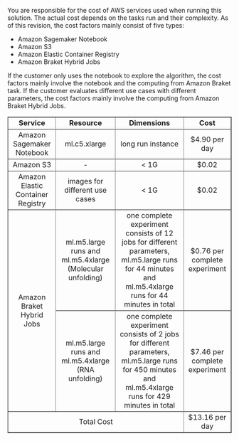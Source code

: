 You are responsible for the cost of AWS services used when running this solution. The actual cost depends on the tasks run and their complexity. As of this revision, the cost factors mainly consist of five types:

- Amazon Sagemaker Notebook
- Amazon S3
- Amazon Elastic Container Registry
- Amazon Braket Hybrid Jobs

If the customer only uses the notebook to explore the algorithm, the cost factors mainly involve the notebook and the computing from Amazon Braket task. If the customer evaluates different use cases with different parameters, the cost factors mainly involve the computing from Amazon Braket Hybrid Jobs.

<table border='1' style="text-align: center">
    <tr>
        <td><B>Service</td>
        <td><B>Resource</td>
        <td><B>Dimensions</td>
        <td><B>Cost</td>
    <tr>
    <tr>
        <td>Amazon Sagemaker Notebook</td>
        <td>ml.c5.xlarge</td>
        <td>long run instance</td>
        <td>$4.90 per day</td>
    <tr>
    <tr>
        <td>Amazon S3</td>
        <td>-</td>
        <td>< 1G</td>
        <td>$0.02</td>
    <tr>
    <tr>
        <td>Amazon Elastic Container Registry</td>
        <td>images for different use cases</td>
        <td>< 1G</td>
        <td>$0.02</td>
    <tr>
    <tr>
        <td rowspan="4">Amazon Braket Hybrid Jobs</td>
        <td>ml.m5.large runs and ml.m5.4xlarge (Molecular unfolding)</td>
        <td>one complete experiment consists of 12 jobs for different parameters, ml.m5.large runs for 44 minutes and ml.m5.4xlarge runs for 44 minutes in total</td>
        <td>$0.76 per complete experiment </td>
    <tr>
    <tr>
        <td>ml.m5.large runs and ml.m5.4xlarge (RNA unfolding)</td>
        <td>one complete experiment consists of 2 jobs for different parameters, ml.m5.large runs for 450 minutes and ml.m5.4xlarge runs for 429 minutes in total</td>
        <td>$7.46 per complete experiment </td>
    <tr>
    <tr>
        <td colspan='3'>Total Cost</td>
        <td>$13.16 per day</td>
    <tr>
</table>
